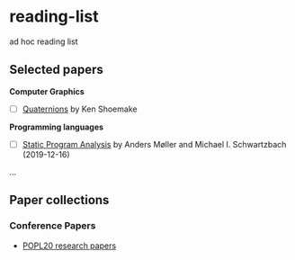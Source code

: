 # reading-list
ad hoc reading list

## Selected papers

**Computer Graphics**

* [ ] [Quaternions](http://www.cs.ucr.edu/~vbz/resources/quatut.pdf) by Ken Shoemake

**Programming languages**
* [ ] [Static Program Analysis](https://cs.au.dk/~amoeller/spa/spa.pdf) by Anders Møller and Michael I. Schwartzbach (2019-12-16)

...

## Paper collections

### Conference Papers

*  [POPL20 research papers](https://popl20.sigplan.org/track/POPL-2020-Research-Papers#event-overview)
